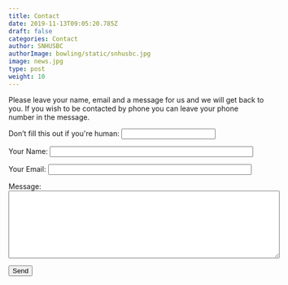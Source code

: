```yaml
---
title: Contact
date: 2019-11-13T09:05:20.785Z
draft: false
categories: Contact
author: SNHUSBC
authorImage: bowling/static/snhusbc.jpg
image: news.jpg
type: post
weight: 10
---
```

<p> Please leave your name, email and a message for us and we will get back to you.  If you wish to be contacted by phone you can leave your phone number in the message.
</p>
<form name="contact" method="POST" netlify-honeypot="bot-field" data-netlify="true">
  <p class="hidden">
    <label>Don’t fill this out if you're human: <input name="bot-field" /></label>
  </p>
  <p>
    <label>Your Name: <input type="text" name="name" style="width:400px;"/></label>   
  </p>
  <p>
    <label>Your Email: <input type="email" name="email" style="width:400px;"/></label>
  </p>
    <label>Message: <br><textarea name="message" style="width:40em;height:10em;"></textarea></label>
  </p>
  <p>
    <button type="submit">Send</button>
  </p>
</form>